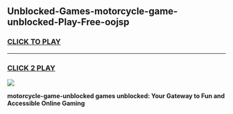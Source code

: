 
## Unblocked-Games-motorcycle-game-unblocked-Play-Free-oojsp
<h3>
<a href="https://premium76.site?title=motorcycle-game-unblocked&ref=23A">CLICK TO PLAY</a></h3>
<hr>

<h3>
<a href="https://premium76.site?title=motorcycle-game-unblocked&ref=23A">CLICK 2 PLAY</a>
  
</h3>

<a href="https://premium76.site?title=motorcycle-game-unblocked&ref=23A"><img src="https://clearcache.store/games.png"></a>


**motorcycle-game-unblocked games unblocked: Your Gateway to Fun and Accessible Online Gaming**
